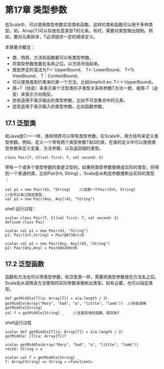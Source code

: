 # 第17章 类型参数

在Scala中，可以使用类型参数实现类和函数，这样的类和函数可以用于多种类型。如，Array\[T\]可以存放任意类型T的元素。有时，需要对类型做出限制。例如，要对元素排序，T必须提供一定的顺序定义。

本章要点概览：

* 类、特质、方法和函数都可以有类型参数。
* 将类型参数放置在名称之后，以方括号括起来。
* 类型界定的语法为T&lt;: UpperBound、 T&gt;: LowerBound、 T&lt;% ViewBound、 T：ContextBound。
* 可以使用类型约束来约束一个方法，比如\(implicit ev: T&lt;:&lt; UpperBound\)。
* 用+T（协变）来表示某个泛型类的子类型关系和参数T方法一致，或用-T（逆变）来表示方向相反。
* 协变适用于表示输出的类型参数，比如不可变集合中的元素。
* 逆变适用于表示输入的类型参数，比如函数参数。

## 17.1 泛型类

和Java或C++一样，类和特质可以带有类型参数。在Scala中，用方括号来定义类型参数。例如，定义一个带有两个类型参数T和S的类，在类的定义中可以使用类型参数来定义变量、方法参数、以及返回值的类型。

```
class Pair[T, S](val first: T, val second: S)
```

带有一个或多个类型参数的类是泛型的。如果把类型参数替换成实际的类型，将得到一个普通的类，比如Pair\[Int, String\] 。Scala会从构造参数推断出实际的类型 ：

```
val p1 = new Pair(43, "String)    //这是一个Pair[Int, String]
//也可以自己指定类型：
val p2 = new Pair[Any, Any](43, "String")
```

shell 运行过程：

```
scala> class Pair[T, S](val first: T, val second: S)
defined class Pair

scala> val p1 = new Pair(43, "String")
p1: Pair[Int,String] = Pair@6738ccc0

scala> val p2 = new Pair[Any, Any](43, "String")
p2: Pair[Any,Any] = Pair@4b2b9e36
```

## 17.2 泛型函数

函数和方法也可以带类型参数，和泛型类一样，需要把类型参数放在方法名之后。Scala会从调用该方法使用的实际参数来推断出类型。如有必要，也可以指定类型。

```
def getMiddle[T](a: Array[T]) = a(a.length / 2)
getMiddle(Array("Mary", "had", "a", "little", "lamb"))  //将会调用getMiddle[String]
val f = getMiddle[String] _    //这是具体的函数，保存到f
```

shell运行过程

```
scala> def getMiddle[T](a: Array[T]) = a(a.length / 2)
getMiddle: [T](a: Array[T])T

scala> getMiddle(Array("Mary", "had", "a", "little", "lamb"))
res26: String = a

scala> val f = getMiddle[String] _
f: Array[String] => String = <function1>

```



